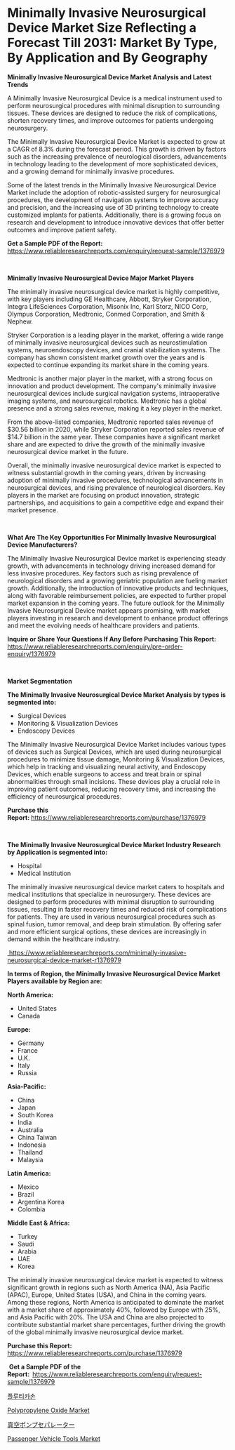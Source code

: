<p><h1>Minimally Invasive Neurosurgical Device Market Size Reflecting a Forecast Till 2031: Market By Type, By Application and By Geography</h1></p><p><strong>Minimally Invasive Neurosurgical Device Market Analysis and Latest Trends</strong></p>
<p><p>A Minimally Invasive Neurosurgical Device is a medical instrument used to perform neurosurgical procedures with minimal disruption to surrounding tissues. These devices are designed to reduce the risk of complications, shorten recovery times, and improve outcomes for patients undergoing neurosurgery.</p><p>The Minimally Invasive Neurosurgical Device Market is expected to grow at a CAGR of 8.3% during the forecast period. This growth is driven by factors such as the increasing prevalence of neurological disorders, advancements in technology leading to the development of more sophisticated devices, and a growing demand for minimally invasive procedures.</p><p>Some of the latest trends in the Minimally Invasive Neurosurgical Device Market include the adoption of robotic-assisted surgery for neurosurgical procedures, the development of navigation systems to improve accuracy and precision, and the increasing use of 3D printing technology to create customized implants for patients. Additionally, there is a growing focus on research and development to introduce innovative devices that offer better outcomes and improve patient safety.</p></p>
<p><strong>Get a Sample PDF of the Report:&nbsp;</strong> <a href="https://www.reliableresearchreports.com/enquiry/request-sample/1376979">https://www.reliableresearchreports.com/enquiry/request-sample/1376979</a></p>
<p>&nbsp;</p>
<p><strong>Minimally Invasive Neurosurgical Device Major Market Players</strong></p>
<p><p>The minimally invasive neurosurgical device market is highly competitive, with key players including GE Healthcare, Abbott, Stryker Corporation, Integra LifeSciences Corporation, Misonix Inc, Karl Storz, NICO Corp, Olympus Corporation, Medtronic, Conmed Corporation, and Smith & Nephew.</p><p>Stryker Corporation is a leading player in the market, offering a wide range of minimally invasive neurosurgical devices such as neurostimulation systems, neuroendoscopy devices, and cranial stabilization systems. The company has shown consistent market growth over the years and is expected to continue expanding its market share in the coming years.</p><p>Medtronic is another major player in the market, with a strong focus on innovation and product development. The company's minimally invasive neurosurgical devices include surgical navigation systems, intraoperative imaging systems, and neurosurgical robotics. Medtronic has a global presence and a strong sales revenue, making it a key player in the market.</p><p>From the above-listed companies, Medtronic reported sales revenue of $30.56 billion in 2020, while Stryker Corporation reported sales revenue of $14.7 billion in the same year. These companies have a significant market share and are expected to drive the growth of the minimally invasive neurosurgical device market in the future.</p><p>Overall, the minimally invasive neurosurgical device market is expected to witness substantial growth in the coming years, driven by increasing adoption of minimally invasive procedures, technological advancements in neurosurgical devices, and rising prevalence of neurological disorders. Key players in the market are focusing on product innovation, strategic partnerships, and acquisitions to gain a competitive edge and expand their market presence.</p></p>
<p>&nbsp;</p>
<p><strong>What Are The Key Opportunities For Minimally Invasive Neurosurgical Device Manufacturers?</strong></p>
<p><p>The Minimally Invasive Neurosurgical Device market is experiencing steady growth, with advancements in technology driving increased demand for less invasive procedures. Key factors such as rising prevalence of neurological disorders and a growing geriatric population are fueling market growth. Additionally, the introduction of innovative products and techniques, along with favorable reimbursement policies, are expected to further propel market expansion in the coming years. The future outlook for the Minimally Invasive Neurosurgical Device market appears promising, with market players investing in research and development to enhance product offerings and meet the evolving needs of healthcare providers and patients.</p></p>
<p><strong>Inquire or Share Your Questions If Any Before Purchasing This Report:</strong> <a href="https://www.reliableresearchreports.com/enquiry/pre-order-enquiry/1376979">https://www.reliableresearchreports.com/enquiry/pre-order-enquiry/1376979</a></p>
<p>&nbsp;</p>
<p><strong>Market Segmentation</strong></p>
<p><strong>The Minimally Invasive Neurosurgical Device Market Analysis by types is segmented into:</strong></p>
<p><ul><li>Surgical Devices</li><li>Monitoring & Visualization Devices</li><li>Endoscopy Devices</li></ul></p>
<p><p>The Minimally Invasive Neurosurgical Device Market includes various types of devices such as Surgical Devices, which are used during neurosurgical procedures to minimize tissue damage, Monitoring & Visualization Devices, which help in tracking and visualizing neural activity, and Endoscopy Devices, which enable surgeons to access and treat brain or spinal abnormalities through small incisions. These devices play a crucial role in improving patient outcomes, reducing recovery time, and increasing the efficiency of neurosurgical procedures.</p></p>
<p><strong>Purchase this Report:&nbsp;</strong><a href="https://www.reliableresearchreports.com/purchase/1376979">https://www.reliableresearchreports.com/purchase/1376979</a></p>
<p>&nbsp;</p>
<p><strong>The Minimally Invasive Neurosurgical Device Market Industry Research by Application is segmented into:</strong></p>
<p><ul><li>Hospital</li><li>Medical Institution</li></ul></p>
<p><p>The minimally invasive neurosurgical device market caters to hospitals and medical institutions that specialize in neurosurgery. These devices are designed to perform procedures with minimal disruption to surrounding tissues, resulting in faster recovery times and reduced risk of complications for patients. They are used in various neurosurgical procedures such as spinal fusion, tumor removal, and deep brain stimulation. By offering safer and more efficient surgical options, these devices are increasingly in demand within the healthcare industry.</p></p>
<p><a href="https://www.reliableresearchreports.com/minimally-invasive-neurosurgical-device-market-r1376979">&nbsp;https://www.reliableresearchreports.com/minimally-invasive-neurosurgical-device-market-r1376979</a></p>
<p><strong>In terms of Region, the Minimally Invasive Neurosurgical Device Market Players available by Region are:</strong></p>
<p>
    <p> <strong> North America: </strong>
        <ul>
            <li>United States</li>
            <li>Canada</li>
        </ul>
        </p> 
    <p> <strong> Europe: </strong>
        <ul>
            <li>Germany</li>
            <li>France</li>
            <li>U.K.</li>
            <li>Italy</li>
            <li>Russia</li>
        </ul>
        </p> 
    <p> <strong> Asia-Pacific: </strong>
        <ul>
            <li>China</li>
            <li>Japan</li>
            <li>South Korea</li>
            <li>India</li>
            <li>Australia</li>
            <li>China Taiwan</li>
            <li>Indonesia</li>
            <li>Thailand</li>
            <li>Malaysia</li>
        </ul>
        </p> 
    <p> <strong> Latin America: </strong>
        <ul>
            <li>Mexico</li>
            <li>Brazil</li>
            <li>Argentina Korea</li>
            <li>Colombia</li>
        </ul>
        </p> 
    <p> <strong> Middle East & Africa: </strong>
        <ul>
            <li>Turkey</li>
            <li>Saudi</li>
            <li>Arabia</li>
            <li>UAE</li>
            <li>Korea</li>
        </ul>
    </p>
    </p>
<p><p>The minimally invasive neurosurgical device market is expected to witness significant growth in regions such as North America (NA), Asia Pacific (APAC), Europe, United States (USA), and China in the coming years. Among these regions, North America is anticipated to dominate the market with a market share of approximately 40%, followed by Europe with 25%, and Asia Pacific with 20%. The USA and China are also projected to contribute substantial market share percentages, further driving the growth of the global minimally invasive neurosurgical device market.</p></p>
<p><strong>Purchase this Report: </strong><a href="https://www.reliableresearchreports.com/purchase/1376979">https://www.reliableresearchreports.com/purchase/1376979</a></p>
<p>&nbsp;<strong>Get a Sample PDF of the Report:&nbsp;&nbsp;</strong><a href="https://www.reliableresearchreports.com/enquiry/request-sample/1376979">https://www.reliableresearchreports.com/enquiry/request-sample/1376979</a></p>
<p><strong></strong></p>
<p><p><a href="https://github.com/KellyLyncyh543964/Market-Research-Report-List-2/blob/main/19869891186.md">플루티카손</a></p><p><a href="https://medium.com/@chloeconn57/polypropylene-oxide-industry-analysis-report-its-market-size-growing-with-a-cagr-of-7-7-60b182da2c6f">Polypropylene Oxide Market</a></p><p><a href="https://github.com/zjkmgcs938405/Market-Research-Report-List-3/blob/main/5573287185836.md">真空ポンプセパレーター</a></p><p><a href="https://medium.com/@caseywiza1946/passenger-vehicle-tools-market-size-share-analysis-growth-trends-forecasts-2024-2031-6143204f4821">Passenger Vehicle Tools Market</a></p></p>